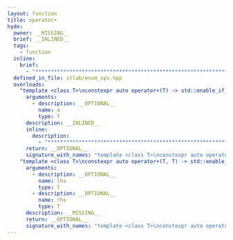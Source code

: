 ```yaml
---
layout: function
title: operator+
hyde:
  owner: __MISSING__
  brief: __INLINED__
  tags:
    - function
  inline:
    brief:
      - "***********************************************************************************************"
  defined_in_file: stlab/enum_ops.hpp
  overloads:
    "template <class T>\nconstexpr auto operator+(T) -> std::enable_if_t<stlab::implementation::has_enabled_arithmetic<T>, T>":
      arguments:
        - description: __OPTIONAL__
          name: a
          type: T
      description: __INLINED__
      inline:
        description:
          - "***********************************************************************************************"
      return: __OPTIONAL__
      signature_with_names: "template <class T>\nconstexpr auto operator+(T a) -> std::enable_if_t<stlab::implementation::has_enabled_arithmetic<T>, T>"
    "template <class T>\nconstexpr auto operator+(T, T) -> std::enable_if_t<stlab::implementation::has_enabled_arithmetic<T>, T>":
      arguments:
        - description: __OPTIONAL__
          name: lhs
          type: T
        - description: __OPTIONAL__
          name: rhs
          type: T
      description: __MISSING__
      return: __OPTIONAL__
      signature_with_names: "template <class T>\nconstexpr auto operator+(T lhs, T rhs) -> std::enable_if_t<stlab::implementation::has_enabled_arithmetic<T>, T>"
---
```

